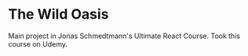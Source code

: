 # The Wild Oasis

Main project in Jonas Schmedtmann's Ultimate React Course. Took this course on Udemy.
